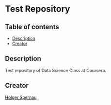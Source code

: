 # Test Repository

## Table of contents
* [Description](#description)
* [Creator](#creator)

## Description
Test repository of Data Science Class at Coursera.

## Creator
[Holger Spernau](https://github.com/holgerspernau)
